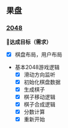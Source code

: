 ## 果盘

### [2048](../fruit/cake2048/)

**🎯达成目标（需求）**

- [X] 棋盘布局，用户布局
- 基本2048游戏逻辑
  - [X] 滑动方向监听
  - [X] 初始化棋盘数据
  - [X] 生成棋子
  - [X] 棋子移动逻辑
  - [X] 棋子合成逻辑
  - [X] 分数计算
  - [X] 重新开始